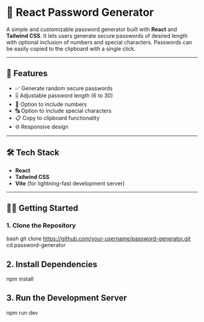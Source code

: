 
# 🔐 React Password Generator

A simple and customizable password generator built with **React** and **Tailwind CSS**. It lets users generate secure passwords of desired length with optional inclusion of numbers and special characters. Passwords can be easily copied to the clipboard with a single click.

---


## 🚀 Features

- ✅ Generate random secure passwords
- 🎚️ Adjustable password length (6 to 30)
- 🔢 Option to include numbers
- 🔠 Option to include special characters
- 📋 Copy to clipboard functionality
- 🌐 Responsive design

---

## 🛠️ Tech Stack

- **React**
- **Tailwind CSS**
- **Vite** (for lightning-fast development server)

---

## 🧑‍💻 Getting Started

### 1. Clone the Repository

bash
git clone https://github.com/your-username/password-generator.git
cd password-generator



## 2. Install Dependencies
npm install

## 3. Run the Development Server
npm run dev
